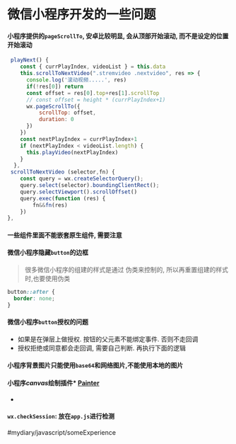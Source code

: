 # 微信小程序开发的一些问题
#### 小程序提供的`pageScrollTo`, 安卓比较明显, 会从顶部开始滚动, 而不是设定的位置开始滚动

```javascript
 playNext() { 
    const { currPlayIndex, videoList } = this.data
    this.scrollToNextVideo(".stremvideo .nextvideo", res => { 
      console.log('滚动视频.....', res)
      if(!res[0]) return
      const offset = res[0].top+res[1].scrollTop
      // const offset = height * (currPlayIndex+1)
      wx.pageScrollTo({
          scrollTop: offset,
          duration: 0
      })
    })
    const nextPlayIndex = currPlayIndex+1
    if (nextPlayIndex < videoList.length) {
      this.playVideo(nextPlayIndex)
    }
  },
 scrollToNextVideo (selector,fn) {
    const query = wx.createSelectorQuery();
    query.select(selector).boundingClientRect();
    query.selectViewport().scrollOffset()
    query.exec(function (res) {
        fn&&fn(res)
    })
},
```

####  一些组件里面不能嵌套原生组件, 需要注意

#### 微信小程序隐藏`button`的边框

> 很多微信小程序的组建的样式是通过 伪类来控制的, 所以再重置组建的样式时,也要使用伪类  

```css
button::after {
  border: none;
}
```

#### 微信小程序`button`授权的问题
* 如果是在弹层上做授权. 按钮的父元素不能绑定事件. 否则不走回调
* 授权拒绝或同意都会走回调, 需要自己判断. 再执行下面的逻辑

#### 小程序背景图片只能使用`base64`和网络图片,不能使用本地的图片
#### 小程序*canvas*绘制插件* [Painter](https://github.com/Kujiale-Mobile/Painter) 
*
#### `wx.checkSession`: 放在`app.js`进行检测
#mydiary/javascript/someExperience